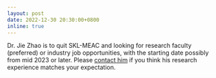 ```yaml
---
layout: post
date: 2022-12-30 20:30:00+0800
inline: true
---
```


Dr. Jie Zhao is to quit SKL-MEAC and looking for research faculty (preferred) or industry job opportunities, with the starting date possibly from mid 2023 or later. Please <a href="mailto:yaozhujiajie@gmail.com">contact him</a> if you think his research experience matches your expectation.
